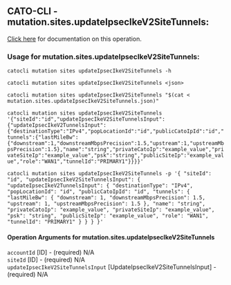
## CATO-CLI - mutation.sites.updateIpsecIkeV2SiteTunnels:
[Click here](https://api.catonetworks.com/documentation/#mutation-mutation.sites.updateIpsecIkeV2SiteTunnels) for documentation on this operation.

### Usage for mutation.sites.updateIpsecIkeV2SiteTunnels:

`catocli mutation sites updateIpsecIkeV2SiteTunnels -h`

`catocli mutation sites updateIpsecIkeV2SiteTunnels <json>`

`catocli mutation sites updateIpsecIkeV2SiteTunnels "$(cat < mutation.sites.updateIpsecIkeV2SiteTunnels.json)"`

`catocli mutation sites updateIpsecIkeV2SiteTunnels '{"siteId":"id","updateIpsecIkeV2SiteTunnelsInput":{"updateIpsecIkeV2TunnelsInput":{"destinationType":"IPv4","popLocationId":"id","publicCatoIpId":"id","tunnels":{"lastMileBw":{"downstream":1,"downstreamMbpsPrecision":1.5,"upstream":1,"upstreamMbpsPrecision":1.5},"name":"string","privateCatoIp":"example_value","privateSiteIp":"example_value","psk":"string","publicSiteIp":"example_value","role":"WAN1","tunnelId":"PRIMARY1"}}}}'`

`catocli mutation sites updateIpsecIkeV2SiteTunnels -p '{
    "siteId": "id",
    "updateIpsecIkeV2SiteTunnelsInput": {
        "updateIpsecIkeV2TunnelsInput": {
            "destinationType": "IPv4",
            "popLocationId": "id",
            "publicCatoIpId": "id",
            "tunnels": {
                "lastMileBw": {
                    "downstream": 1,
                    "downstreamMbpsPrecision": 1.5,
                    "upstream": 1,
                    "upstreamMbpsPrecision": 1.5
                },
                "name": "string",
                "privateCatoIp": "example_value",
                "privateSiteIp": "example_value",
                "psk": "string",
                "publicSiteIp": "example_value",
                "role": "WAN1",
                "tunnelId": "PRIMARY1"
            }
        }
    }
}'`


#### Operation Arguments for mutation.sites.updateIpsecIkeV2SiteTunnels ####

`accountId` [ID] - (required) N/A    
`siteId` [ID] - (required) N/A    
`updateIpsecIkeV2SiteTunnelsInput` [UpdateIpsecIkeV2SiteTunnelsInput] - (required) N/A    

